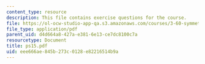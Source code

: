 ```yaml
---
content_type: resource
description: This file contains exercise questions for the course.
file: https://ol-ocw-studio-app-qa.s3.amazonaws.com/courses/3-60-symmetry-structure-and-tensor-properties-of-materials-fall-2005/eee666ae845b273c0128e82216514b9a_ps15.pdf
file_type: application/pdf
parent_uid: d4d664a8-427a-e381-6e13-ce7dc8100c7a
resourcetype: Document
title: ps15.pdf
uid: eee666ae-845b-273c-0128-e82216514b9a
---
```

